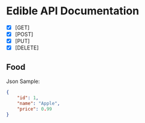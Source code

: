 # Edible API Documentation

- [x] [GET]
- [x] [POST]
- [x] [PUT]
- [x] [DELETE]

## Food
Json Sample:
```json
{
	"id": 1,
	"name": "Apple",
	"price": 0.99
}
```
